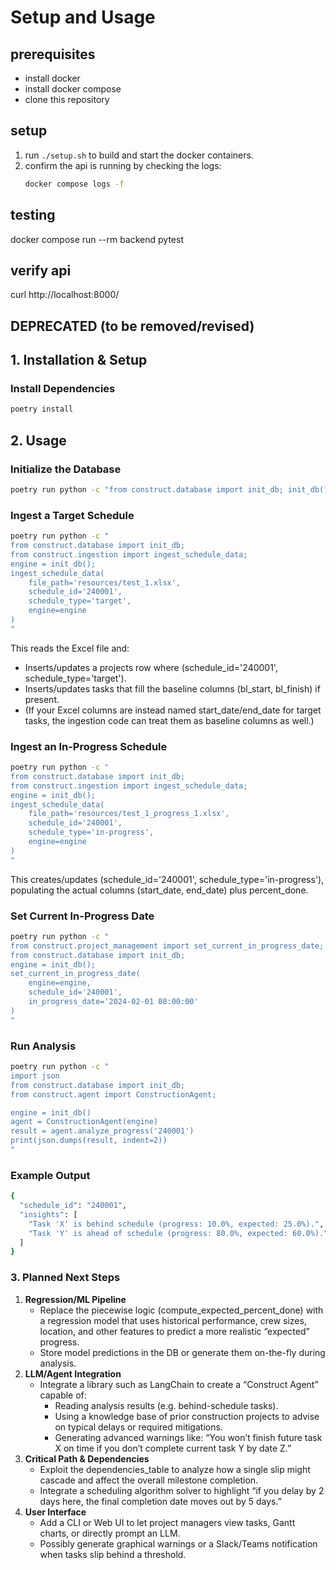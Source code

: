 # Setup and Usage

## prerequisites
- install docker
- install docker compose
- clone this repository

## setup
1. run `./setup.sh` to build and start the docker containers.
2. confirm the api is running by checking the logs:  
   ```bash
   docker compose logs -f


## testing
docker compose run --rm backend pytest

## verify api
curl http://localhost:8000/





DEPRECATED (to be removed/revised)
----------

## 1. Installation & Setup

### Install Dependencies

```bash
poetry install
```

## 2. Usage

### Initialize the Database

```bash
poetry run python -c "from construct.database import init_db; init_db()"
```

### Ingest a Target Schedule

```bash
poetry run python -c "
from construct.database import init_db;
from construct.ingestion import ingest_schedule_data;
engine = init_db();
ingest_schedule_data(
    file_path='resources/test_1.xlsx',
    schedule_id='240001',
    schedule_type='target',
    engine=engine
)
"
```

This reads the Excel file and:

* Inserts/updates a projects row where (schedule_id='240001', schedule_type='target').
* Inserts/updates tasks that fill the baseline columns (bl_start, bl_finish) if present.
* (If your Excel columns are instead named start_date/end_date for target tasks, the ingestion code can treat them as baseline columns as well.)

### Ingest an In-Progress Schedule

```bash
poetry run python -c "
from construct.database import init_db;
from construct.ingestion import ingest_schedule_data;
engine = init_db();
ingest_schedule_data(
    file_path='resources/test_1_progress_1.xlsx',
    schedule_id='240001',
    schedule_type='in-progress',
    engine=engine
)
"
```

This creates/updates (schedule_id='240001', schedule_type='in-progress'), populating the actual columns (start_date, end_date) plus percent_done.

### Set Current In-Progress Date

```bash
poetry run python -c "
from construct.project_management import set_current_in_progress_date;
from construct.database import init_db;
engine = init_db();
set_current_in_progress_date(
    engine=engine,
    schedule_id='240001',
    in_progress_date='2024-02-01 08:00:00'
)
"
```

### Run Analysis

```bash
poetry run python -c "
import json
from construct.database import init_db;
from construct.agent import ConstructionAgent;

engine = init_db()
agent = ConstructionAgent(engine)
result = agent.analyze_progress('240001')
print(json.dumps(result, indent=2))
"
```

### Example Output

```bash
{
  "schedule_id": "240001",
  "insights": [
    "Task 'X' is behind schedule (progress: 10.0%, expected: 25.0%).",
    "Task 'Y' is ahead of schedule (progress: 80.0%, expected: 60.0%)."
  ]
}
```

### 3. Planned Next Steps

1. **Regression/ML Pipeline**
	* Replace the piecewise logic (compute_expected_percent_done) with a regression model that uses historical performance, crew sizes, location, and other features to predict a more realistic “expected” progress.
	* Store model predictions in the DB or generate them on-the-fly during analysis.
2. **LLM/Agent Integration**
	* Integrate a library such as LangChain to create a “Construct Agent” capable of:
		+ Reading analysis results (e.g. behind-schedule tasks).
		+ Using a knowledge base of prior construction projects to advise on typical delays or required mitigations.
		+ Generating advanced warnings like: “You won’t finish future task X on time if you don’t complete current task Y by date Z.”
3. **Critical Path & Dependencies**
	* Exploit the dependencies_table to analyze how a single slip might cascade and affect the overall milestone completion.
	* Integrate a scheduling algorithm solver to highlight “if you delay by 2 days here, the final completion date moves out by 5 days.”
4. **User Interface**
	* Add a CLI or Web UI to let project managers view tasks, Gantt charts, or directly prompt an LLM.
	* Possibly generate graphical warnings or a Slack/Teams notification when tasks slip behind a threshold.